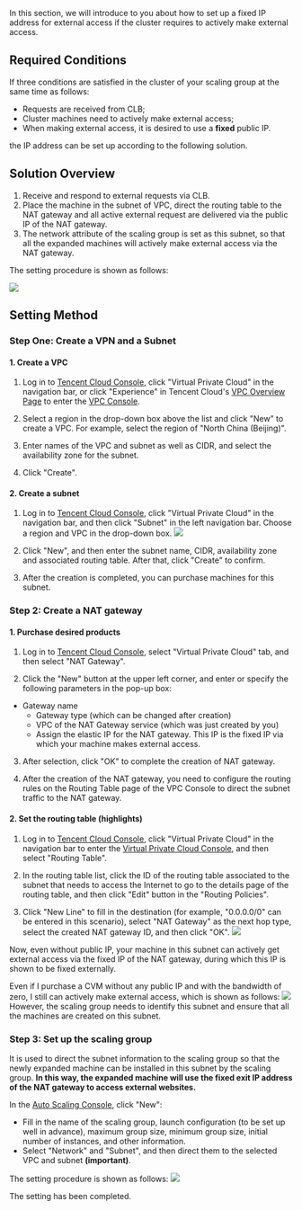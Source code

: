 In this section, we will introduce to you about how to set up a fixed IP address for external access if the cluster requires to actively make external access.

## Required Conditions

If three conditions are satisfied in the cluster of your scaling group at the same time as follows:
- Requests are received from CLB;
- Cluster machines need to actively make external access;
- When making external access, it is desired to use a **fixed** public IP.

the IP address can be set up according to the following solution.

## Solution Overview
1. Receive and respond to external requests via CLB.
2. Place the machine in the subnet of VPC, direct the routing table to the NAT gateway and all active external request are delivered via the public IP of the NAT gateway.
3. The network attribute of the scaling group is set as this subnet, so that all the expanded machines will actively make external access via the NAT gateway.

The setting procedure is shown as follows:

![](https://mc.qcloudimg.com/static/img/9cccdddfe99dbc065c97cad27448ed9f/image.png)



## Setting Method

### Step One: Create a VPN and a Subnet

#### **1. Create a VPC**

1. Log in to [Tencent Cloud Console](https://console.cloud.tencent.com/), click "Virtual Private Cloud" in the navigation bar, or click "Experience" in Tencent Cloud's [VPC Overview Page](https://cloud.tencent.com/product/vpc.html) to enter the [VPC Console](https://console.cloud.tencent.com/vpc/).

2. Select a region in the drop-down box above the list and click "New" to create a VPC. For example, select the region of "North China (Beijing)".

3. Enter names of the VPC and subnet as well as CIDR, and select the availability zone for the subnet.

4. Click "Create".


#### **2. Create a subnet**

1. Log in to [Tencent Cloud Console](https://console.cloud.tencent.com/), click "Virtual Private Cloud" in the navigation bar, and then click "Subnet" in the left navigation bar. Choose a region and VPC in the drop-down box.
![](https://mc.qcloudimg.com/static/img/02c52c44678a56597b4d7053f8f8c467/3.jpg)

2. Click "New", and then enter the subnet name, CIDR, availability zone and associated routing table. After that, click "Create" to confirm.

3. After the creation is completed, you can purchase machines for this subnet.


### Step 2: Create a NAT gateway
#### **1. Purchase desired products**
1. Log in to [Tencent Cloud Console](https://console.cloud.tencent.com/), select "Virtual Private Cloud" tab, and then select "NAT Gateway".

2. Click the "New" button at the upper left corner, and enter or specify the following parameters in the pop-up box:
  - Gateway name
	- Gateway type (which can be changed after creation)
	- VPC of the NAT Gateway service (which was just created by you)
	- Assign the elastic IP for the NAT gateway. This IP is the fixed IP via which your machine makes external access.

3. After selection, click "OK" to complete the creation of NAT gateway.

4. After the creation of the NAT gateway, you need to configure the routing rules on the Routing Table page of the VPC Console to direct the subnet traffic to the NAT gateway.

#### **2. Set the routing table (highlights)**
1. Log in to [Tencent Cloud Console](https://console.cloud.tencent.com/), click "Virtual Private Cloud" in the navigation bar to enter the [Virtual Private Cloud Console](https://console.cloud.tencent.com/vpc/vpc?rid=8), and then select "Routing Table".

2. In the routing table list, click the ID of the routing table associated to the subnet that needs to access the Internet to go to the details page of the routing table, and then click "Edit" button in the "Routing Policies".

3. Click "New Line" to fill in the destination (for example, "0.0.0.0/0" can be entered in this scenario), select "NAT Gateway" as the next hop type, select the created NAT gateway ID, and then click "OK".
![](https://mc.qcloudimg.com/static/img/3cd89bc5f80c66fd88c27cfc4e08d785/1.jpg)

Now, even without public IP, your machine in this subnet can actively get external access via the fixed IP of the NAT gateway, during which this IP is shown to be fixed externally.

Even if I purchase a CVM without any public IP and with the bandwidth of zero, I still can actively make external access, which is shown as follows:
![](https://mc.qcloudimg.com/static/img/17ed153e06272885b56764781d9ab581/49.jpg)
However, the scaling group needs to identify this subnet and ensure that all the machines are created on this subnet.

### Step 3: Set up the scaling group
It is used to direct the subnet information to the scaling group so that the newly expanded machine can be installed in this subnet by the scaling group.
**In this way, the expanded machine will use the fixed exit IP address of the NAT gateway to access external websites.**

In the [Auto Scaling Console](https://console.cloud.tencent.com/autoscaling/config), click "New":

- Fill in the name of the scaling group, launch configuration (to be set up well in advance), maximum group size, minimum group size, initial number of instances, and other information.
- Select "Network" and "Subnet", and then direct them to the selected VPC and subnet **(important)**.

The setting procedure is shown as follows:
![](https://mc.qcloudimg.com/static/img/699ee5bde186a9d4686684346032eba5/16.jpg)

The setting has been completed.

